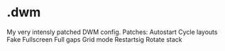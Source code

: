 # .dwm
My very intensly patched DWM config.
Patches:
Autostart
Cycle layouts
Fake Fullscreen
Full gaps
Grid mode
Restartsig
Rotate stack
